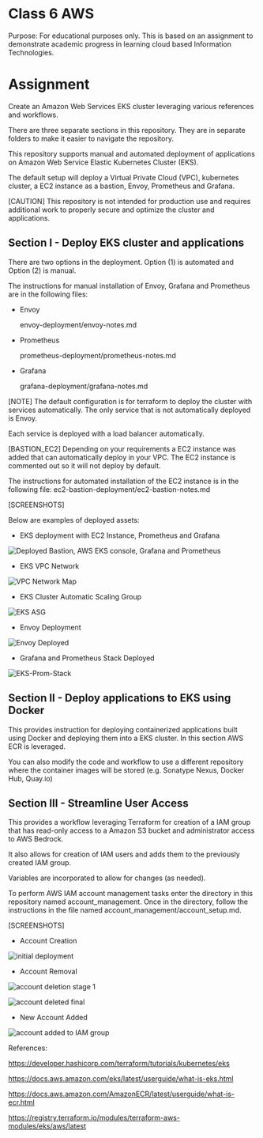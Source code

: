 # Class 6 AWS

Purpose: For educational purposes only. This is based on an assignment to demonstrate academic progress in learning cloud based Information Technologies.

# Assignment
Create an Amazon Web Services EKS cluster leveraging various references and workflows.

There are three separate sections in this repository. They are in separate folders to make it easier to navigate the repository.

This repository supports manual and automated deployment of applications on Amazon Web Service Elastic Kubernetes Cluster (EKS).

The default setup will deploy a Virtual Private Cloud (VPC), kubernetes cluster, a EC2 instance as a bastion, Envoy, Prometheus and Grafana.

[CAUTION] This repository is not intended for production use and requires additional work to properly secure and optimize the cluster and applications.

## Section I - Deploy EKS cluster and applications
There are two options in the deployment. Option (1) is automated and Option (2) is manual.

The instructions for manual installation of Envoy, Grafana and Prometheus are in the following files:
- Envoy

    envoy-deployment/envoy-notes.md

- Prometheus

    prometheus-deployment/prometheus-notes.md

- Grafana

    grafana-deployment/grafana-notes.md

[NOTE] The default configuration is for terraform to deploy the cluster with services automatically. The only service that is not automatically deployed is Envoy.

Each service is deployed with a load balancer automatically.

[BASTION_EC2] Depending on your requirements a EC2 instance was added that can automatically deploy in your VPC. The EC2 instance is commented out so it will not deploy by default. 

The instructions for automated installation of the EC2 instance is in the following file:
ec2-bastion-deployment/ec2-bastion-notes.md

[SCREENSHOTS]

Below are examples of deployed assets:

- EKS deployment with EC2 Instance, Prometheus and Grafana

![Deployed Bastion, AWS EKS console, Grafana and Prometheus ](/graphics/deployment-screenshot.jpg)


- EKS VPC Network 

![VPC Network Map](/graphics/eks-vpc-resource-map.png)


- EKS Cluster Automatic Scaling Group

![EKS ASG](/graphics/eks-cluster-auto-scaling-group.png)

- Envoy Deployment

![Envoy Deployed](/graphics/eks-envoy-deployment.png)

- Grafana and Prometheus Stack Deployed

![EKS-Prom-Stack](/graphics/eks-prom-grafana-stack.png)


## Section II - Deploy applications to EKS using Docker

This provides instruction for deploying containerized applications built using Docker and deploying them into a EKS cluster. In this section AWS ECR is leveraged. 

You can also modify the code and workflow to use a different repository where the container images will be stored (e.g. Sonatype Nexus, Docker Hub, Quay.io)


## Section III - Streamline User Access

This provides a workflow leveraging Terraform for creation of a IAM group that has read-only access to a Amazon S3 bucket and administrator access to AWS Bedrock.

It also allows for creation of IAM users and adds them to the previously created IAM group.

Variables are incorporated to allow for changes (as needed).

To perform AWS IAM account management tasks enter the directory in this repository named account_management. Once in the directory, follow the instructions in the file named account_management/account_setup.md.

[SCREENSHOTS]

- Account Creation

![initial deployment](/graphics/acct-mgmt.jpg)


- Account Removal

![account deletion stage 1](/graphics/acct-mgmt-remove-macewindu.png)


![account deleted final](/graphics/acct-mgmt-macewindu-removed.png)


- New Account Added

![account added to IAM group](/graphics/acct-mgmt-new-user-added.png)


References: 

https://developer.hashicorp.com/terraform/tutorials/kubernetes/eks

https://docs.aws.amazon.com/eks/latest/userguide/what-is-eks.html

https://docs.aws.amazon.com/AmazonECR/latest/userguide/what-is-ecr.html

https://registry.terraform.io/modules/terraform-aws-modules/eks/aws/latest

